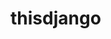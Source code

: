 # thisdjango
<!--[![Anurag's GitHub stats](https://github-readme-stats.vercel.app/api?username=thisdjango)](https://github.com/anuraghazra/github-readme-stats)
